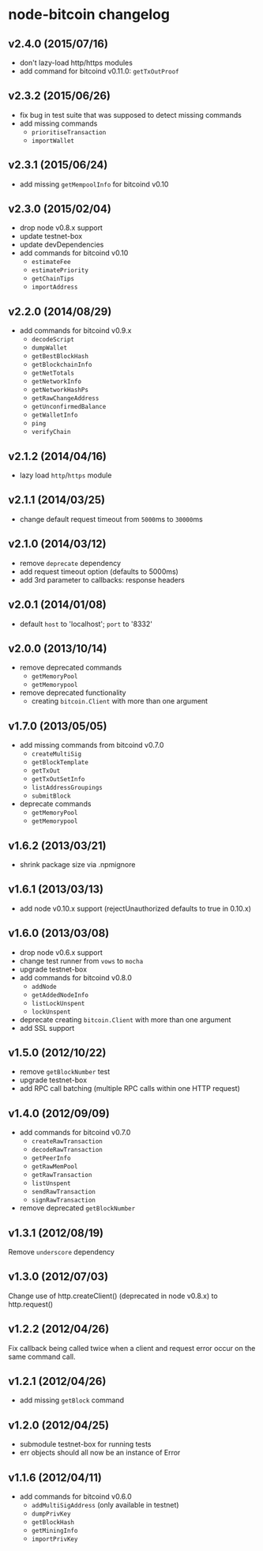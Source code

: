 # node-bitcoin changelog

## v2.4.0 (2015/07/16)
* don't lazy-load http/https modules
* add command for bitcoind v0.11.0: `getTxOutProof`

## v2.3.2 (2015/06/26)
* fix bug in test suite that was supposed to detect missing commands
* add missing commands
  * `prioritiseTransaction`
  * `importWallet`

## v2.3.1 (2015/06/24)
* add missing `getMempoolInfo` for bitcoind v0.10

## v2.3.0 (2015/02/04)
* drop node v0.8.x support
* update testnet-box
* update devDependencies
* add commands for bitcoind v0.10
  * `estimateFee`
  * `estimatePriority`
  * `getChainTips`
  * `importAddress`

## v2.2.0 (2014/08/29)
* add commands for bitcoind v0.9.x
  * `decodeScript`
  * `dumpWallet`
  * `getBestBlockHash`
  * `getBlockchainInfo`
  * `getNetTotals`
  * `getNetworkInfo`
  * `getNetworkHashPs`
  * `getRawChangeAddress`
  * `getUnconfirmedBalance`
  * `getWalletInfo`
  * `ping`
  * `verifyChain`

## v2.1.2 (2014/04/16)
* lazy load `http`/`https` module

## v2.1.1 (2014/03/25)
* change default request timeout from `5000`ms to `30000`ms

## v2.1.0 (2014/03/12)
* remove `deprecate` dependency
* add request timeout option (defaults to 5000ms)
* add 3rd parameter to callbacks: response headers

## v2.0.1 (2014/01/08)
* default `host` to 'localhost'; `port` to '8332'

## v2.0.0 (2013/10/14)
* remove deprecated commands
  * `getMemoryPool`
  * `getMemorypool`
* remove deprecated functionality
  * creating `bitcoin.Client` with more than one argument

## v1.7.0 (2013/05/05)
* add missing commands from bitcoind v0.7.0
  * `createMultiSig`
  * `getBlockTemplate`
  * `getTxOut`
  * `getTxOutSetInfo`
  * `listAddressGroupings`
  * `submitBlock`
* deprecate commands
  * `getMemoryPool`
  * `getMemorypool`

## v1.6.2 (2013/03/21)
* shrink package size via .npmignore

## v1.6.1 (2013/03/13)
* add node v0.10.x support (rejectUnauthorized defaults to true in 0.10.x)

## v1.6.0 (2013/03/08)
* drop node v0.6.x support
* change test runner from `vows` to `mocha`
* upgrade testnet-box
* add commands for bitcoind v0.8.0
  * `addNode`
  * `getAddedNodeInfo`
  * `listLockUnspent`
  * `lockUnspent`
* deprecate creating `bitcoin.Client` with more than one argument
* add SSL support

## v1.5.0 (2012/10/22)
* remove `getBlockNumber` test
* upgrade testnet-box
* add RPC call batching (multiple RPC calls within one HTTP request)

## v1.4.0 (2012/09/09)
* add commands for bitcoind v0.7.0
  * `createRawTransaction`
  * `decodeRawTransaction`
  * `getPeerInfo`
  * `getRawMemPool`
  * `getRawTransaction`
  * `listUnspent`
  * `sendRawTransaction`
  * `signRawTransaction`
* remove deprecated `getBlockNumber`

## v1.3.1 (2012/08/19)
Remove `underscore` dependency

## v1.3.0 (2012/07/03)
Change use of http.createClient() (deprecated in node v0.8.x) to http.request()

## v1.2.2 (2012/04/26)
Fix callback being called twice when a client and request error
occur on the same command call.

## v1.2.1 (2012/04/26)
* add missing `getBlock` command

## v1.2.0 (2012/04/25)
* submodule testnet-box for running tests
* err objects should all now be an instance of Error

## v1.1.6 (2012/04/11)
* add commands for bitcoind v0.6.0
  * `addMultiSigAddress` (only available in testnet)
  * `dumpPrivKey`
  * `getBlockHash`
  * `getMiningInfo`
  * `importPrivKey`
